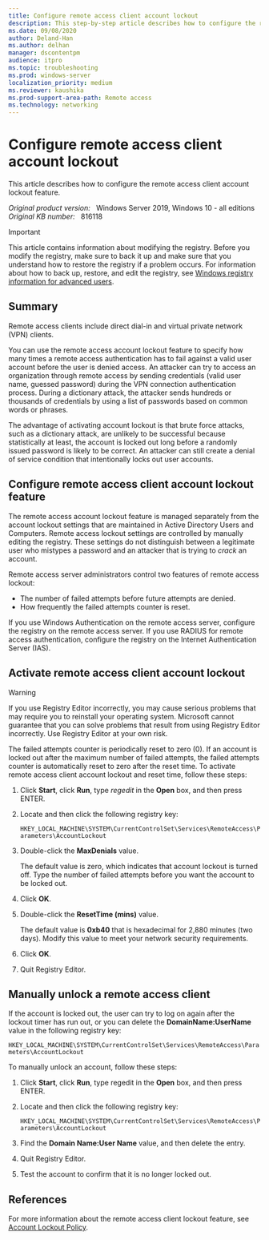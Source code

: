 ```yaml
---
title: Configure remote access client account lockout
description: This step-by-step article describes how to configure the remote access client account lockout feature.
ms.date: 09/08/2020
author: Deland-Han
ms.author: delhan
manager: dscontentpm
audience: itpro
ms.topic: troubleshooting
ms.prod: windows-server
localization_priority: medium
ms.reviewer: kaushika
ms.prod-support-area-path: Remote access
ms.technology: networking 
---
```

# Configure remote access client account lockout

This article describes how to configure the remote access client account lockout feature.

_Original product version:_ &nbsp; Windows Server 2019, Windows 10 - all editions  
_Original KB number:_ &nbsp; 816118

> [!IMPORTANT]
> This article contains information about modifying the registry. Before you modify the registry, make sure to back it up and make sure that you understand how to restore the registry if a problem occurs. For information about how to back up, restore, and edit the registry, see [Windows registry information for advanced users](https://support.microsoft.com/help/256986).

## Summary

Remote access clients include direct dial-in and virtual private network (VPN) clients.

You can use the remote access account lockout feature to specify how many times a remote access authentication has to fail against a valid user account before the user is denied access. An attacker can try to access an organization through remote access by sending credentials (valid user name, guessed password) during the VPN connection authentication process. During a dictionary attack, the attacker sends hundreds or thousands of credentials by using a list of passwords based on common words or phrases.

The advantage of activating account lockout is that brute force attacks, such as a dictionary attack, are unlikely to be successful because statistically at least, the account is locked out long before a randomly issued password is likely to be correct. An attacker can still create a denial of service condition that intentionally locks out user accounts.

## Configure remote access client account lockout feature

The remote access account lockout feature is managed separately from the account lockout settings that are maintained in Active Directory Users and Computers. Remote access lockout settings are controlled by manually editing the registry. These settings do not distinguish between a legitimate user who mistypes a password and an attacker that is trying to *crack* an account.

Remote access server administrators control two features of remote access lockout:

- The number of failed attempts before future attempts are denied.
- How frequently the failed attempts counter is reset.

If you use Windows Authentication on the remote access server, configure the registry on the remote access server. If you use RADIUS for remote access authentication, configure the registry on the Internet Authentication Server (IAS).

## Activate remote access client account lockout

> [!WARNING]
> If you use Registry Editor incorrectly, you may cause serious problems that may require you to reinstall your operating system. Microsoft cannot guarantee that you can solve problems that result from using Registry Editor incorrectly. Use Registry Editor at your own risk.

The failed attempts counter is periodically reset to zero (0). If an account is locked out after the maximum number of failed attempts, the failed attempts counter is automatically reset to zero after the reset time. To activate remote access client account lockout and reset time, follow these steps:

1. Click **Start**, click **Run**, type *regedit* in the **Open** box, and then press ENTER.

2. Locate and then click the following registry key:

    `HKEY_LOCAL_MACHINE\SYSTEM\CurrentControlSet\Services\RemoteAccess\Parameters\AccountLockout`

3. Double-click the **MaxDenials** value.

    The default value is zero, which indicates that account lockout is turned off. Type the number of failed attempts before you want the account to be locked out.

4. Click **OK**.
5. Double-click the **ResetTime (mins)** value.

    The default value is **0xb40** that is hexadecimal for 2,880 minutes (two days). Modify this value to meet your network security requirements.

6. Click **OK**.

7. Quit Registry Editor.

## Manually unlock a remote access client

If the account is locked out, the user can try to log on again after the lockout timer has run out, or you can delete the
 **DomainName:UserName** value in the following registry key:

`HKEY_LOCAL_MACHINE\SYSTEM\CurrentControlSet\Services\RemoteAccess\Parameters\AccountLockout`

To manually unlock an account, follow these steps:

1. Click **Start**, click **Run**, type regedit in the **Open** box, and then press ENTER.

2. Locate and then click the following registry key:

    `HKEY_LOCAL_MACHINE\SYSTEM\CurrentControlSet\Services\RemoteAccess\Parameters\AccountLockout`

3. Find the **Domain Name:User Name** value, and then delete the entry.

4. Quit Registry Editor.

5. Test the account to confirm that it is no longer locked out.

## References

For more information about the remote access client lockout feature, see [Account Lockout Policy](/windows/security/threat-protection/security-policy-settings/account-lockout-policy).
